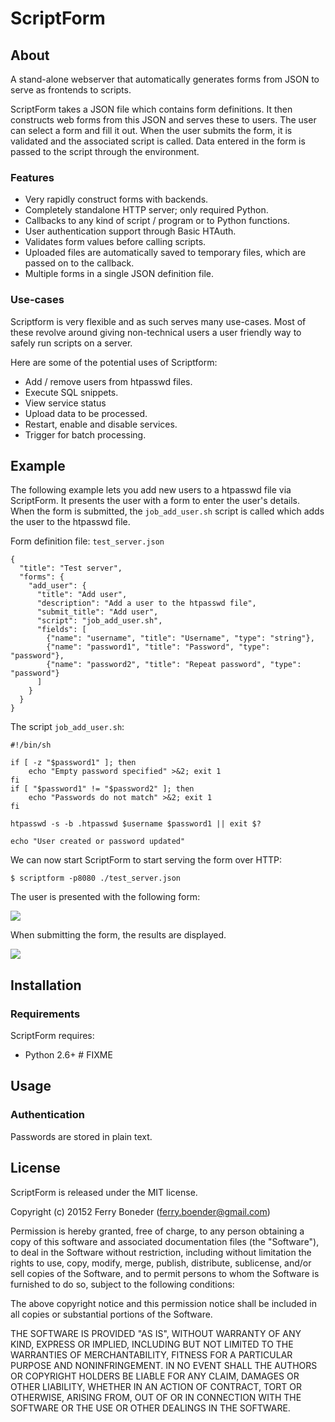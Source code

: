 # ScriptForm


## About

A stand-alone webserver that automatically generates forms from JSON to serve
as frontends to scripts.

ScriptForm takes a JSON file which contains form definitions. It then
constructs web forms from this JSON and serves these to users. The user can
select a form and fill it out. When the user submits the form, it is validated
and the associated script is called. Data entered in the form is passed to the
script through the environment.

### Features

- Very rapidly construct forms with backends.
- Completely standalone HTTP server; only required Python.
- Callbacks to any kind of script / program or to Python functions.
- User authentication support through Basic HTAuth.
- Validates form values before calling scripts.
- Uploaded files are automatically saved to temporary files, which are passed
  on to the callback.
- Multiple forms in a single JSON definition file.

### Use-cases

Scriptform is very flexible and as such serves many use-cases. Most of these
revolve around giving non-technical users a user friendly way to safely run
scripts on a server.

Here are some of the potential uses of Scriptform:

- Add / remove users from htpasswd files.
- Execute SQL snippets.
- View service status
- Upload data to be processed.
- Restart, enable and disable services.
- Trigger for batch processing.

## Example

The following example lets you add new users to a htpasswd file via ScriptForm.
It presents the user with a form to enter the user's details. When the form is
submitted, the `job_add_user.sh` script is called which adds the user to the
htpasswd file.


Form definition file: `test_server.json`

    {
      "title": "Test server",
      "forms": {
        "add_user": {
          "title": "Add user",
          "description": "Add a user to the htpasswd file",
          "submit_title": "Add user",
          "script": "job_add_user.sh",
          "fields": [
            {"name": "username", "title": "Username", "type": "string"},
            {"name": "password1", "title": "Password", "type": "password"},
            {"name": "password2", "title": "Repeat password", "type": "password"}
          ]
        }
      }
    }

The script `job_add_user.sh`:

    #!/bin/sh

    if [ -z "$password1" ]; then
        echo "Empty password specified" >&2; exit 1
    fi
    if [ "$password1" != "$password2" ]; then
        echo "Passwords do not match" >&2; exit 1
    fi

    htpasswd -s -b .htpasswd $username $password1 || exit $?

    echo "User created or password updated"

We can now start ScriptForm to start serving the form over HTTP:

    $ scriptform -p8080 ./test_server.json

The user is presented with the following form:

![](https://raw.githubusercontent.com/fboender/scriptform/master/doc/screenshots/form.png)

When submitting the form, the results are displayed.

![](https://raw.githubusercontent.com/fboender/scriptform/master/doc/screenshots/result.png)

## Installation

### Requirements

ScriptForm requires:

* Python 2.6+ # FIXME

## Usage

### Authentication

Passwords are stored in plain text.

## License

ScriptForm is released under the MIT license.

Copyright (c) 20152 Ferry Boneder (ferry.boender@gmail.com)

Permission is hereby granted, free of charge, to any person obtaining a copy of this software and associated documentation files (the "Software"), to deal in the Software without restriction, including without limitation the rights to use, copy, modify, merge, publish, distribute, sublicense, and/or sell copies of the Software, and to permit persons to whom the Software is furnished to do so, subject to the following conditions:

The above copyright notice and this permission notice shall be included in all copies or substantial portions of the Software.

THE SOFTWARE IS PROVIDED "AS IS", WITHOUT WARRANTY OF ANY KIND, EXPRESS OR IMPLIED, INCLUDING BUT NOT LIMITED TO THE WARRANTIES OF MERCHANTABILITY, FITNESS FOR A PARTICULAR PURPOSE AND NONINFRINGEMENT. IN NO EVENT SHALL THE AUTHORS OR COPYRIGHT HOLDERS BE LIABLE FOR ANY CLAIM, DAMAGES OR OTHER LIABILITY, WHETHER IN AN ACTION OF CONTRACT, TORT OR OTHERWISE, ARISING FROM, OUT OF OR IN CONNECTION WITH THE SOFTWARE OR THE USE OR OTHER DEALINGS IN THE SOFTWARE.

